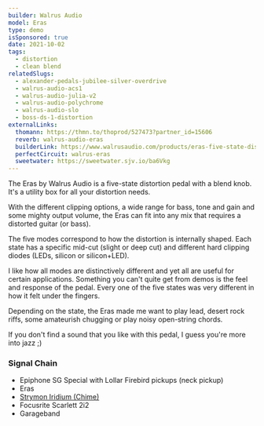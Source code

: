 ```yaml
---
builder: Walrus Audio
model: Eras
type: demo
isSponsored: true
date: 2021-10-02
tags:
  - distortion
  - clean blend
relatedSlugs:
  - alexander-pedals-jubilee-silver-overdrive
  - walrus-audio-acs1
  - walrus-audio-julia-v2
  - walrus-audio-polychrome
  - walrus-audio-slo
  - boss-ds-1-distortion
externalLinks:
  thomann: https://thmn.to/thoprod/527473?partner_id=15606
  reverb: walrus-audio-eras
  builderLink: https://www.walrusaudio.com/products/eras-five-state-distortion
  perfectCircuit: walrus-eras
  sweetwater: https://sweetwater.sjv.io/ba6Vkg
---
```


The Eras by Walrus Audio is a five-state distortion pedal with a blend knob. It's a utility box for all your distortion needs.

With the different clipping options, a wide range for bass, tone and gain and some mighty output volume, the Eras can fit into any mix that requires a distorted guitar (or bass).

The five modes correspond to how the distortion is internally shaped. Each state has a specific mid-cut (slight or deep cut) and different hard clipping diodes (LEDs, silicon or silicon+LED).

I like how all modes are distinctively different and yet all are useful for certain applications. Something you can't quite get from demos is the feel and response of the pedal. Every one of the five states was very different in how it felt under the fingers.

Depending on the state, the Eras made me want to play lead, desert rock riffs, some amateurish chugging or play noisy open-string chords.

If you don't find a sound that you like with this pedal, I guess you're more into jazz ;)

### Signal Chain

- Epiphone SG Special with Lollar Firebird pickups (neck pickup)
- Eras
- [Strymon Iridium (Chime)](/demos/strymon-iridium)
- Focusrite Scarlett 2i2
- Garageband
